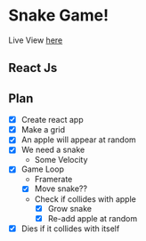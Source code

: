 # Snake Game!

Live View [here](https://snake-game-opal-two.vercel.app/)

## React Js

## Plan

* [x] Create react app
* [x] Make a grid
* [x] An apple will appear at random
* [x] We need a snake
  * Some Velocity
* [x] Game Loop
  * Framerate
  * [x] Move snake??
  * Check if collides with apple
    * [x] Grow snake
    * [x] Re-add apple at random
* [x] Dies if it collides with itself
